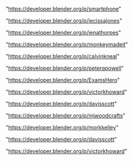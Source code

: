 "https://developer.blender.org/p/smartphone"

"https://developer.blender.org/p/jecissajones"

"https://developer.blender.org/p/jenathorpes"

"https://developer.blender.org/p/monkeymadeit"

"https://developer.blender.org/p/calvinkneal"

"https://developer.blender.org/p/peterqpowell"

"https://developer.blender.org/p/ExamsHero"

"https://developer.blender.org/p/victorkhoward"

"https://developer.blender.org/p/davisscott"

 
"https://developer.blender.org/p/mjwoodcrafts"


"https://developer.blender.org/p/morkkelley"


"https://developer.blender.org/p/davisscott"


"https://developer.blender.org/p/victorkhoward"


 
